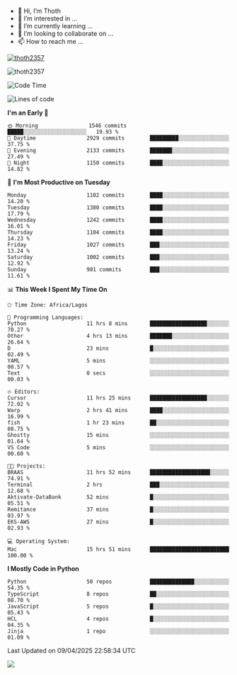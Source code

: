 <!---
thoth2357/thoth2357 is a ✨ special ✨ repository because its `README.md` (this file) appears on your GitHub profile.
You can click the Preview link to take a look at your changes.
--->

- 👋 Hi, I’m Thoth
- 👀 I’m interested in ...
- 🌱 I’m currently learning ...
- 💞️ I’m looking to collaborate on ...
- 📫 How to reach me ...


<p align="left"> <a href="https://github.com/ryo-ma/github-profile-trophy"><img src="https://github-profile-trophy.vercel.app/?username=thoth2357&theme=gruvbox&no-bg=true&no-frame=false&title=MultiLanguage,Commits,Repositories,Stars,Followers,PullRequest,Reviews,Issues" alt="thoth2357" /></a> </p>

<p align="left"> <img src="https://komarev.com/ghpvc/?username=thoth2357&label=Profile%20views&color=0e75b6&style=flat" alt="thoth2357" /> </p>

<!--START_SECTION:waka-->
![Code Time](http://img.shields.io/badge/Code%20Time-3%2C356%20hrs%2018%20mins-blue)

![Lines of code](https://img.shields.io/badge/From%20Hello%20World%20I%27ve%20Written-30.9%20million%20lines%20of%20code-blue)

**I'm an Early 🐤** 

```text
🌞 Morning                1546 commits        █████░░░░░░░░░░░░░░░░░░░░   19.93 % 
🌆 Daytime                2929 commits        █████████░░░░░░░░░░░░░░░░   37.75 % 
🌃 Evening                2133 commits        ███████░░░░░░░░░░░░░░░░░░   27.49 % 
🌙 Night                  1150 commits        ████░░░░░░░░░░░░░░░░░░░░░   14.82 % 
```
📅 **I'm Most Productive on Tuesday** 

```text
Monday                   1102 commits        ████░░░░░░░░░░░░░░░░░░░░░   14.20 % 
Tuesday                  1380 commits        ████░░░░░░░░░░░░░░░░░░░░░   17.79 % 
Wednesday                1242 commits        ████░░░░░░░░░░░░░░░░░░░░░   16.01 % 
Thursday                 1104 commits        ████░░░░░░░░░░░░░░░░░░░░░   14.23 % 
Friday                   1027 commits        ███░░░░░░░░░░░░░░░░░░░░░░   13.24 % 
Saturday                 1002 commits        ███░░░░░░░░░░░░░░░░░░░░░░   12.92 % 
Sunday                   901 commits         ███░░░░░░░░░░░░░░░░░░░░░░   11.61 % 
```


📊 **This Week I Spent My Time On** 

```text
🕑︎ Time Zone: Africa/Lagos

💬 Programming Languages: 
Python                   11 hrs 8 mins       ██████████████████░░░░░░░   70.27 % 
Other                    4 hrs 13 mins       ███████░░░░░░░░░░░░░░░░░░   26.64 % 
D                        23 mins             █░░░░░░░░░░░░░░░░░░░░░░░░   02.49 % 
YAML                     5 mins              ░░░░░░░░░░░░░░░░░░░░░░░░░   00.57 % 
Text                     0 secs              ░░░░░░░░░░░░░░░░░░░░░░░░░   00.03 % 

🔥 Editors: 
Cursor                   11 hrs 25 mins      ██████████████████░░░░░░░   72.02 % 
Warp                     2 hrs 41 mins       ████░░░░░░░░░░░░░░░░░░░░░   16.99 % 
fish                     1 hr 23 mins        ██░░░░░░░░░░░░░░░░░░░░░░░   08.75 % 
Ghostty                  15 mins             ░░░░░░░░░░░░░░░░░░░░░░░░░   01.64 % 
VS Code                  5 mins              ░░░░░░░░░░░░░░░░░░░░░░░░░   00.60 % 

🐱‍💻 Projects: 
BRAAS                    11 hrs 52 mins      ███████████████████░░░░░░   74.91 % 
Terminal                 2 hrs               ███░░░░░░░░░░░░░░░░░░░░░░   12.68 % 
Aktivate-DataBank        52 mins             █░░░░░░░░░░░░░░░░░░░░░░░░   05.51 % 
Remitance                37 mins             █░░░░░░░░░░░░░░░░░░░░░░░░   03.97 % 
EKS-AWS                  27 mins             █░░░░░░░░░░░░░░░░░░░░░░░░   02.93 % 

💻 Operating System: 
Mac                      15 hrs 51 mins      █████████████████████████   100.00 % 
```

**I Mostly Code in Python** 

```text
Python                   50 repos            ██████████████░░░░░░░░░░░   54.35 % 
TypeScript               8 repos             ██░░░░░░░░░░░░░░░░░░░░░░░   08.70 % 
JavaScript               5 repos             █░░░░░░░░░░░░░░░░░░░░░░░░   05.43 % 
HCL                      4 repos             █░░░░░░░░░░░░░░░░░░░░░░░░   04.35 % 
Jinja                    1 repo              ░░░░░░░░░░░░░░░░░░░░░░░░░   01.09 % 
```




 Last Updated on 09/04/2025 22:58:34 UTC
<!--END_SECTION:waka-->
<!--![](http://github-profile-summary-cards.vercel.app/api/cards/profile-details?username=thoth2357&theme=2077)

![](http://github-profile-summary-cards.vercel.app/api/cards/stats?username=thoth2357&theme=2077)![](http://github-profile-summary-cards.vercel.app/api/cards/productive-time?username=thoth2357&theme=2077&utcOffset=8) -->
<img src="https://t.bkit.co/w_6789c39040b80.gif" />
